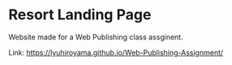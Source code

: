 # Resort Landing Page

Website made for a Web Publishing class assginent.

Link: [https://lyuhiroyama.github.io/Web-Publishing-Assignment/
](https://lyuhiroyama.github.io/Web-Publishing-Class-Assignment/)
